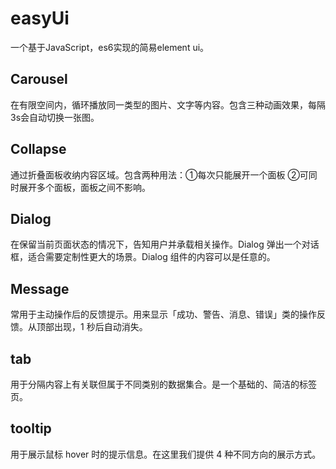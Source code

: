 # easyUi
一个基于JavaScript，es6实现的简易element ui。

## Carousel
在有限空间内，循环播放同一类型的图片、文字等内容。包含三种动画效果，每隔3s会自动切换一张图。

## Collapse
通过折叠面板收纳内容区域。包含两种用法：①每次只能展开一个面板 ②可同时展开多个面板，面板之间不影响。

## Dialog
在保留当前页面状态的情况下，告知用户并承载相关操作。Dialog 弹出一个对话框，适合需要定制性更大的场景。Dialog 组件的内容可以是任意的。

## Message
常用于主动操作后的反馈提示。用来显示「成功、警告、消息、错误」类的操作反馈。从顶部出现，1 秒后自动消失。

## tab
用于分隔内容上有关联但属于不同类别的数据集合。是一个基础的、简洁的标签页。

## tooltip
用于展示鼠标 hover 时的提示信息。在这里我们提供 4 种不同方向的展示方式。